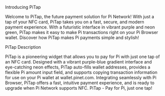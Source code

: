 Introducing PiTap

Welcome to PiTap, the future payment solution for Pi Network! With just a tap of your NFC card, PiTap takes you on a fast, secure, and modern payment experience. 
With a futuristic interface in vibrant purple and neon green, PiTap makes it easy to make Pi transactions right on your Pi Browser wallet. 
Discover how PiTap makes Pi payments simple and stylish!

PiTap Description

PiTap is a pioneering widget that allows you to pay for Pi with just one tap of an NFC card. 
Designed with a vibrant purple-blue gradient interface and eye-catching neon effects, PiTap auto-fills wallet addresses, provides a flexible Pi amount input field, and supports copying transaction information for use on your Pi wallet at wallet.pinet.com. 
Integrating seamlessly with Pi Browser, PiTap offers a fast, intuitive payment experience, and is ready to upgrade when Pi Network supports NFC. 
PiTap - Pay for Pi, just one tap!
